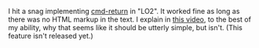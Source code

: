 I hit a snag implementing <a href="http://scripting.com/2020/01/26.html#a161746">cmd-return</a> in "LO2". It worked fine as long as there was no HTML markup in the text. I explain in <a href="https://www.youtube.com/watch?v=m_a6dEoad5c">this video</a>, to the best of my ability, why that seems like it should be utterly simple, but isn't. (This feature isn't released yet.) 
